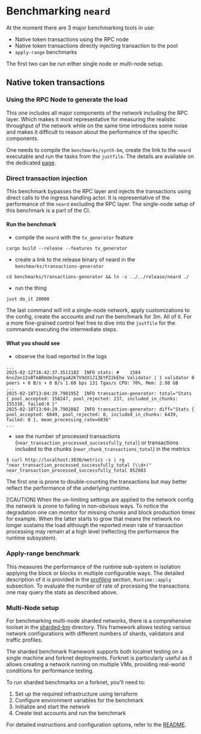 # Benchmarking `neard`

At the moment there are 3 major benchmarking tools in use: 
- Native token transactions using the RPC node
- Native token transactions directly injecting transaction to the pool
- `apply-range` benchmarks

The first two can be run either single node or multi-node setup.

## Native token transactions

### Using the RPC Node to generate the load
This one includes all major components of the network including the RPC layer.
Which makes it most representative for measuring the realistic throughput of the network while on the same time introduces some noise and makes it difficult to reason about the performance of the specific components.

One needs to compile the `benchmarks/synth-bm`, create the link to the `neard` executable and run the tasks from the `justfile`.
The details are available on the dedicated [page](./benchmarking_synthetic_workloads.md).

### Direct transaction injection
This benchmark bypasses the RPC layer and injects the transactions using direct calls to the ingress handling actor. 
It is representative of the performance of the `neard` excluding the RPC layer.
The single-node setup of this benchmark is a part of the CI.

#### Run the benchmark
- compile the `neard` with the `tx_generator` feature
```
cargo build --release --features tx_generator
```
- create a link to the release binary of neard in the `benchmarks/transactions-generator`
```
cd benchmarks/transactions-generator && ln -s ../../release/neard ./
```
- run the thing
```
just do_it 20000
```
The last command will init a single-node network, apply customizations to the config, create the accounts and run the benchmark for 3m.
All of it.
For a more fine-grained control feel free to dive into the `justfile` for the commands executing the intermediate steps.

#### What you should see
- observe the load reported in the logs
```
...
2025-02-12T16:42:37.351118Z  INFO stats: #    1584 6nxZon12xBTmARmUm3ngtgaA2K7V9dX1J13EtPZ2kEhe Validator | 1 validator 0 peers ⬇ 0 B/s ⬆ 0 B/s 1.60 bps 131 Tgas/s CPU: 70%, Mem: 2.98 GB
...
2025-02-18T13:04:29.790195Z  INFO transaction-generator: total="Stats { pool_accepted: 158247, pool_rejected: 237, included_in_chunks: 155338, failed:0 }"
2025-02-18T13:04:29.790208Z  INFO transaction-generator: diff="Stats { pool_accepted: 6049, pool_rejected: 0, included_in_chunks: 6439, failed: 0 }, mean_processing_rate=6036"
...
```
- see the number of processed transactions (`near_transaction_processed_successfully_total`) or transactions included to the chunks (`near_chunk_transactions_total`) in the metrics
```
$ curl http://localhost:3030/metrics -s | rg "near_transaction_processed_successfully_total (\\d+)"
near_transaction_processed_successfully_total 852883
```
The first one is prone to double-counting the transactions but may better reflect the performance of the underlying runtime.

[!CAUTION]
When the un-limiting settings are applied to the network config the network is prone to failing in non-obvious ways.
To notice the degradation one can monitor for missing chunks and block production times for example.
When the latter starts to grow that means the network no longer sustains the load although the reported mean rate of transaction processing may remain at a high level (reflecting the performance the runtime subsystem).


### Apply-range benchmark
This measures the performance of the runtime sub-system in isolation applying the block or blocks in multiple configurable ways.
The detailed description of it is provided in the [profiling](./profiling.md) section, `Runtime::apply` subsection.
To evaluate the number of rate of processing the transactions one may query the stats as described above.

### Multi-Node setup
For benchmarking multi-node sharded networks, there is a comprehensive toolset in the [sharded-bm](https://github.com/near/nearcore/tree/master/benchmarks/sharded-bm) directory. This framework allows testing various network configurations with different numbers of shards, validators and traffic profiles.

The sharded benchmark framework supports both localnet testing on a single machine and forknet deployments. Forknet is particularly useful as it allows creating a network running on multiple VMs, providing real-world conditions for performance testing.

To run sharded benchmarks on a forknet, you'll need to:
1. Set up the required infrastructure using terraform
2. Configure environment variables for the benchmark
3. Initialize and start the network
4. Create test accounts and run the benchmark

For detailed instructions and configuration options, refer to the [README](https://github.com/near/nearcore/tree/master/benchmarks/sharded-bm/README.md#forknet).

